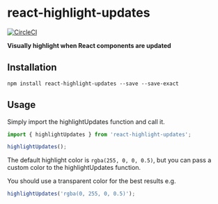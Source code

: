 # react-highlight-updates

[![CircleCI](https://circleci.com/gh/JakeSidSmith/react-highlight-updates/tree/master.svg?style=svg)](https://circleci.com/gh/JakeSidSmith/react-highlight-updates/tree/master)

**Visually highlight when React components are updated**

## Installation

```shell
npm install react-highlight-updates --save --save-exact
```

## Usage

Simply import the highlightUpdates function and call it.

```typescript
import { highlightUpdates } from 'react-highlight-updates';

highlightUpdates();
```

The default highlight color is `rgba(255, 0, 0, 0.5)`, but you can pass a custom color to the highlightUpdates function.

You should use a transparent color for the best results e.g.

```typescript
highlightUpdates('rgba(0, 255, 0, 0.5)');
```
